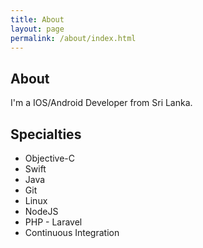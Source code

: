 ```yaml
---
title: About
layout: page
permalink: /about/index.html
---
```


<h2>About</h2>

<p>I'm a IOS/Android Developer from Sri Lanka.</p>

<h2>Specialties</h2>

<ul class="skill-list">
	<li>Objective-C</li>
	<li>Swift</li>
	<li>Java</li>
	<li>Git</li>
	<li>Linux</li>
	<li>NodeJS</li>
	<li>PHP - Laravel</li>
	<li>Continuous Integration</li>
</ul>
